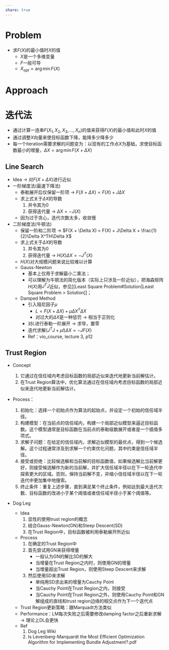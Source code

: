```yaml
---
share: true
---
```

# Problem
- 求$F(X)$的最小值时$X$的值
	- $X$是一个多维变量
	- $F$一般可导
	- $X_{opt} = \arg \min F(X)$

# Approach

# 迭代法

- 通过计算一连串$F(X_1, X_2, X_3, ..., X_n)$的值来获得$F(X)$的最小值和此时$X$的值
- 通过调整$X$向量来使目标函数下降，能降多少降多少
- 每一个iteration需要求解的问题变为：以现有的工作点$X$为基础，求使目标函数最小的增量，$\Delta X = \arg \min F(X + \Delta X)$

## Line Search
- Idea → 对$F(X + \Delta X)$进行近似
- 一阶梯度法(最速下降法)
	- 泰勒展开后仅保留一阶项 → $F(X + \Delta X) = F(X) + J\Delta X$
	- 求上式关于$\Delta X$的导数
		1. 并令其为0
		2. 获得迭代量 → $\Delta X = -J(X)$
	- 因为过于贪心，迭代次数太多，收敛慢
- 二阶梯度法(牛顿法)
	- 保留一阶和二阶项 → $F(X + \Delta X) = F(X) + J\Delta X + \frac{1}{2}\Delta X^TH\Delta X$
	- 求上式关于$\Delta X$的导数
		1. 并令其为0
		2. 获得迭代量 → $H(X)\Delta X = -J^T(X)$
	- $H(X)$对大规模问题来说比较难以计算
	- Gauss-Newton
		- 基本上仅用于求解最小二乘法；
		- 可以理解为牛顿法的简化版本（实际上只涉及一阶近似），把海森矩阵$H(X)$用$J^TJ$近似，参见[[Least Square Problem#Solution|Least Square Problem > Solution]]；
	- Damped Method
		- 引入阻尼因子$\mu$
			- $L = F(X + \Delta X) + \mu\Delta X^T\Delta X$
			- 对过大的$\Delta X$是一种惩罚 → 相当于正则化
		- 对$L$进行泰勒一阶展开 → 求导，置零
		- 迭代求解$(J^TJ + \mu I)\Delta X = -JF(X)$
		- Ref：vio_course, lecture 3, p12

## Trust Region

- Concept
	1. 它通过在信任域内考虑目标函数的局部近似来迭代地更新当前解估计。
	2. 在Trust Region算法中，优化算法通过在信任域内考虑目标函数的局部近似来迭代地更新当前解估计。

- Process：
	1. 初始化：选择一个初始点作为算法的起始点，并设定一个初始的信任域半径。    
	2. 构建模型：在当前点的信任域内，构建一个局部近似模型来逼近目标函数。这个模型通常是目标函数在当前点的泰勒级数展开或者是一个插值多项式。    
	3. 求解子问题：在给定的信任域内，求解近似模型的最优点，得到一个候选解。这个过程通常涉及到求解一个约束优化问题，其中约束是信任域半径。    
	4. 接受或拒绝：比较候选解和当前解的目标函数值，如果候选解比当前解更好，则接受候选解作为新的当前解，并扩大信任域半径以在下一轮迭代中探索更大的区域。否则，保持当前解不变，并缩小信任域半径以在下一轮迭代中更加集中地搜索。    
	5. 终止条件：重复上述步骤，直到满足某个终止条件，例如达到最大迭代次数、目标函数的改进小于某个阈值或者信任域半径小于某个阈值等。
- Dog Leg
	- Idea
		1. 显性的使用trust region的概念
		2. 结合Gauss-Newton(GN)和Steep Descent(SD)
		3. 在Trust Region中，目标函数被利用泰勒展开所近似
	- Process
		1. 在确定的Trust Region中
		2. 首先尝试用GN来获得增量
			- 一般认为GN的解比SD的解大
			- 当增量在Trust Region之内时，则使用GN的增量
			- 当增量超出Trust Region，则使用Steep Descent来求解
		3. 然后使用SD来求解
			- 单纯用SD求出来的增量为Cauchy Point
			- 当Cauchy Point在Trust Region之内，则接受
			- 当Cauchy Point在Trust Region之外，则使用Cauchy Point和GN解组成的直线和trust region边缘的相交点作为下一个迭代点
	- Trust Region更新策略：跟Marquadt方法类似
	- Performance：LM每次失败之后需要修改damping factor之后重新求解 → 理论上DL会更快
	- Ref
		1. Dog Leg Wiki
		2. Is Levenberg-Marquardt the Most Efficient Optimization Algorithm for Implementing Bundle Adjustment?.pdf
